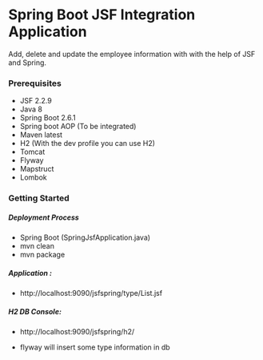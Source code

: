 # Spring Boot JSF Integration Application
Add, delete and update the employee information with with the help of JSF and Spring. 


### Prerequisites
- JSF 2.2.9
- Java 8
- Spring Boot 2.6.1 
- Spring boot AOP (To be integrated)
- Maven latest
- H2 (With the dev profile you can use H2)
- Tomcat
- Flyway
- Mapstruct
- Lombok

### Getting Started
##### Deployment Process
- Spring Boot (SpringJsfApplication.java)
- mvn clean
- mvn package

#####  Application :
- http://localhost:9090/jsfspring/type/List.jsf
#####   H2 DB Console:
-  http://localhost:9090/jsfspring/h2/

- flyway will insert some type information in db
